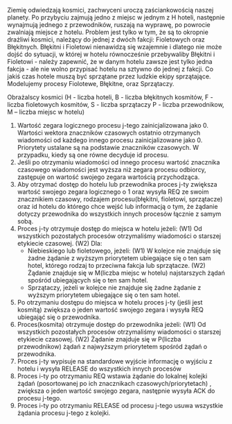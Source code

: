 Ziemię odwiedzają kosmici, zachwyceni uroczą zaściankowością naszej planety. Po przybyciu zajmują jedno z miejsc w jednym z H hoteli, następnie wynajmują jednego z przewodników, ruszają na wyprawę, po powrocie zwalniają miejsce z hotelu. Problem jest tylko w tym, że są to okropnie drażliwi kosmici, należący do jednej z dwóch fakcji: Fioletowych oraz Błękitnych. Błękitni i Fioletowi nienawidzą się wzajemnie i dlatego nie może dojść do sytuacji, w której w hotelu równocześnie przebywaliby Błękitni i Fioletowi - należy zapewnić, że w danym hotelu zawsze jest tylko jedna fakcja - ale nie wolno przypisać hotelu na sztywno do jednej z fakcji. Co jakiś czas hotele muszą być sprzątane przez ludzkie ekipy sprzątające.
Modelujemy procesy Fiolotewe, Błękitne, oraz Sprzątaczy.

Obrażalscy kosmici (H - liczba hoteli, B - liczba błękitnych kosmitów, F - liczba fioletowych kosmitów, S - liczba sprzątaczy P - liczba przewodnikow, M – liczba miejsc w hotelu)

1. Wartość zegara logicznego procesu j-tego zainicjalizowana jako 0. Wartości wektora znaczników czasowych ostatnio otrzymanych wiadomości od każdego innego procesu zainicjalizowane jako 0. Priorytety ustalane są na podstawie znaczników czasowych. W przypadku, kiedy są one równe decyduje id procesu.
2. Jeśli po otrzymaniu wiadomości od innego procesu wartość znacznika czasowego
   wiadomości jest wyższa niż zegara procesu odbiorcy, zastępuje on wartość swojego zegara wartością przychodząca.
3. Aby otrzymać dostęp do hotelu lub przewodnika proces j-ty zwiększa wartość swojego zegara logicznego o 1 oraz wysyła REQ ze swoim znacznikiem czasowy, rodzajem procesu(błękitni, fioletowi, sprzątacze) oraz id hotelu do którego chce wejść lub informacją o tym, że żądanie dotyczy przewodnika do wszystkich innych procesów łącznie z samym sobą.
4. Proces j-ty otrzymuje dostęp do miejsca w hotelu jeżeli:
   (W1) Od wszystkich pozostałych procesów otrzymaliśmy wiadomości o starszej
   etykiecie czasowej.
   (W2) Dla:
   - Niebieskiego lub fioletowego, jeżeli:
     (W1) W kolejce nie znajduje się żadne żądanie z wyższym priorytetem ubiegające się o ten sam hotel, którego rodzaj to przeciwna fakcja lub sprzątacze.
     (W2) Żądanie znajduje się w M(liczba miejsc w hotelu) najstarszych żądań spośród ubiegających się o ten sam hotel.
   - Sprzątaczy, jeżeli w kolejce nie znajduje się żadne żądanie z wyższym priorytetem ubiegające się o ten sam hotel.
5. Po otrzymaniu dostępu do miejsca w hotelu proces j-ty (jeśli jest kosmitą) zwiększa o jeden wartość swojego zegara i wysyła REQ ubiegająć się o przewodnika.
6. Proces(kosmita) otrzymuje dostęp do przewodnika jeżeli:
   (W1) Od wszystkich pozostałych procesów otrzymaliśmy wiadomości o starszej
   etykiecie czasowej.
   (W2) Żądanie znajduje się w P(liczba przewodnikow) żądań z najwyższym priorytetem spośród żądań o przewodnika.
7. Proces j-ty wypisuje na standardowe wyjście informację o wyjściu z hotelu i wysyła RELEASE do wszystkich innych procesów
8. Proces i-ty po otrzymaniu REQ wstawia żądanie do lokalnej kolejki żądań (posortowanej po ich znacznikach czasowych/priorytetach) , zwiększa o jeden wartość swojego zegara, następnie wysyła ACK do procesu j-tego.
9. Proces i-ty po otrzymaniu RELEASE od procesu j-tego usuwa wszystkie żądania procesu j-tego z kolejki.

